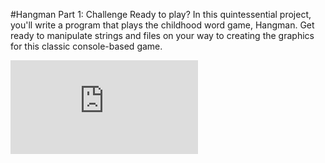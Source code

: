 #Hangman Part 1: Challenge
Ready to play? In this quintessential project, you'll write a program that plays the childhood word game, Hangman. 
Get ready to manipulate strings and files on your way to creating the graphics for this classic console-based game.

![Assignment](https://web.stanford.edu/class/archive/cs/cs106a/cs106a.1124/handouts/200%20Assignment%204.pdf)